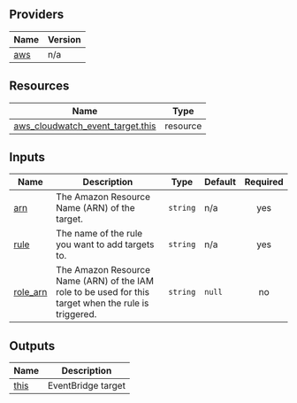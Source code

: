 <!-- BEGIN_TF_DOCS -->


## Providers

| Name | Version |
|------|---------|
| <a name="provider_aws"></a> [aws](#provider\_aws) | n/a |

## Resources

| Name | Type |
|------|------|
| [aws_cloudwatch_event_target.this](https://registry.terraform.io/providers/hashicorp/aws/latest/docs/resources/cloudwatch_event_target) | resource |

## Inputs

| Name | Description | Type | Default | Required |
|------|-------------|------|---------|:--------:|
| <a name="input_arn"></a> [arn](#input\_arn) | The Amazon Resource Name (ARN) of the target. | `string` | n/a | yes |
| <a name="input_rule"></a> [rule](#input\_rule) | The name of the rule you want to add targets to. | `string` | n/a | yes |
| <a name="input_role_arn"></a> [role\_arn](#input\_role\_arn) | The Amazon Resource Name (ARN) of the IAM role to be used for this target when the rule is triggered. | `string` | `null` | no |

## Outputs

| Name | Description |
|------|-------------|
| <a name="output_this"></a> [this](#output\_this) | EventBridge target |
<!-- END_TF_DOCS -->